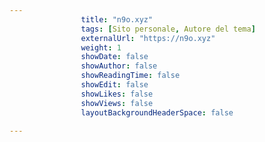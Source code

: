 ---
                title: "n9o.xyz"
                tags: [Sito personale, Autore del tema]
                externalUrl: "https://n9o.xyz"
                weight: 1
                showDate: false
                showAuthor: false
                showReadingTime: false
                showEdit: false
                showLikes: false
                showViews: false
                layoutBackgroundHeaderSpace: false
                ---

